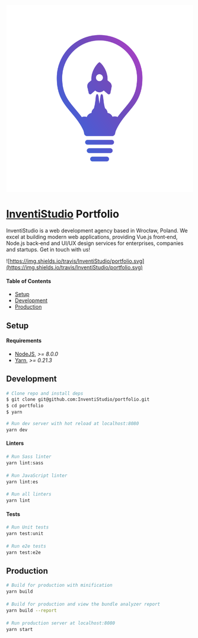 <p align="center">
  <img alt="InventiStudio Portfolio" src="static/logo-trans-white.svg" />
</p>

# [InventiStudio](https://inventi.studio) Portfolio

InventiStudio is a web development agency based in Wrocław, Poland. We excel at building modern web applications, providing Vue.js front‑end, Node.js back‑end and UI/UX design services for enterprises, companies and startups. Get in touch with us!  

![https://img.shields.io/travis/InventiStudio/portfolio.svg](https://img.shields.io/travis/InventiStudio/portfolio.svg)

#### Table of Contents
- [Setup](#setup)
- [Development](#development)
- [Production](#production)

## Setup
#### Requirements
- [NodeJS](https://nodejs.org), *>= 8.0.0*
- [Yarn](https://yarnpkg.com/lang/en/), *>= 0.21.3*

## Development
```bash
# Clone repo and install deps
$ git clone git@github.com:InventiStudio/portfolio.git
$ cd portfolio
$ yarn
```

```bash
# Run dev server with hot reload at localhost:8080
yarn dev
```

#### Linters
```bash
# Run Sass linter
yarn lint:sass

# Run JavaScript linter
yarn lint:es

# Run all linters
yarn lint
```

#### Tests
```bash
# Run Unit tests
yarn test:unit

# Run e2e tests
yarn test:e2e
```

## Production
```bash
# Build for production with minification
yarn build

# Build for production and view the bundle analyzer report
yarn build --report

# Run production server at localhost:8080
yarn start
```
